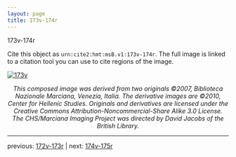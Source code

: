 ```yaml
---
layout: page
title: 173v-174r
---
```


173v-174r

Cite this object as `urn:cite2:hmt:msB.v1:173v-174r`. The full image is linked to a citation tool you can use to cite regions of the image.

[![173v](http://www.homermultitext.org/iipsrv?IIIF=/project/homer/pyramidal/deepzoom/hmt/vbbifolio/v1/vb_173v_174r.tif/full/800,/0/default.jpg)](http://www.homermultitext.org/ict2/?urn=urn:cite2:hmt:vbbifolio.v1:vb_173v_174r) 

<p style="text-align: center; font-style: italic;">This composed image was derived from two originals ©2007, Biblioteca Nazionale Marciana, Venezia, Italia. The derivative images are ©2010, Center for Hellenic Studies. Originals and derivatives are licensed under the Creative Commons Attribution-Noncommercial-Share Alike 3.0 License. The CHS/Marciana Imaging Project was directed by David Jacobs of the British Library.</p>

---

previous: [172v-173r](../172v-173r/) | next: [174v-175r](../174v-175r/)